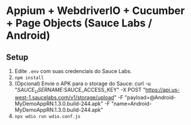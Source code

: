 # Appium + WebdriverIO + Cucumber + Page Objects (Sauce Labs / Android)

## Setup
1. Edite `.env` com suas credenciais do Sauce Labs.
2. `npm install`
3. (Opcional) Envie o APK para o storage do Sauce:
   curl -u "$SAUCE_USERNAME:$SAUCE_ACCESS_KEY" -X POST "https://api.us-west-1.saucelabs.com/v1/storage/upload" -F "payload=@Android-MyDemoAppRN.1.3.0.build-244.apk" -F "name=Android-MyDemoAppRN.1.3.0.build-244.apk"
4. `npx wdio run wdio.conf.js`

